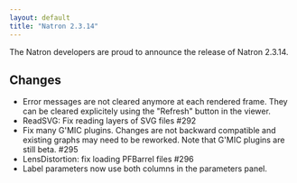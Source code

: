 ```yaml
---
layout: default
title: "Natron 2.3.14"
---
```


The Natron developers are proud to announce the release of Natron 2.3.14.

## Changes

* Error messages are not cleared anymore at each rendered frame. They can be cleared explicitely using the "Refresh" button in the viewer.
* ReadSVG: Fix reading layers of SVG files #292
* Fix many G'MIC plugins. Changes are not backward compatible and existing graphs may need to be reworked. Note that G'MIC plugins are still beta. #295
* LensDistortion: fix loading PFBarrel files #296
* Label parameters now use both columns in the parameters panel.
